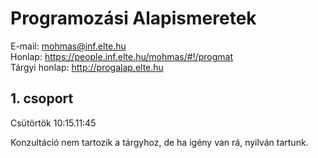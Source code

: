 # Programozási Alapismeretek

E-mail: mohmas@inf.elte.hu  
Honlap: https://people.inf.elte.hu/mohmas/#!/progmat  
Tárgyi honlap: http://progalap.elte.hu

## 1. csoport
Csütörtök 10:15.11:45

Konzultáció nem tartozik a tárgyhoz, de ha igény van rá, nyilván tartunk.
